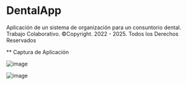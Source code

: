 # DentalApp
Aplicación de un sistema de organización para un consuntorio dental. Trabajo Colaborativo. ©Copyright. 2022 - 2025. Todos los Derechos Reservados


** Captura de Aplicación 

![image](https://github.com/Tablada29/DentalApp/assets/48330249/cc991bdf-f609-48a7-9c7f-47d916b6b5a4)

![image](https://github.com/Tablada29/DentalApp/assets/48330249/40ec6192-2c70-4675-a7ec-eda481f38db9)



